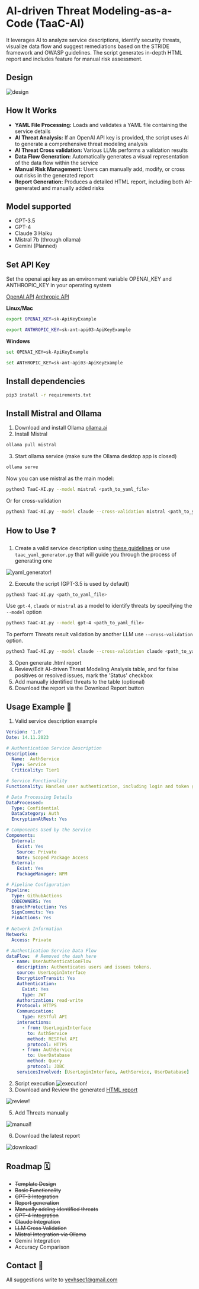 # AI-driven Threat Modeling-as-a-Code (TaaC-AI)

It leverages AI to analyze service descriptions, identify security threats, visualize data flow and suggest remediations based on the STRIDE framework and OWASP guidelines. The script generates in-depth HTML report and includes feature for manual risk assessment.

## Design

![design](/src/design1.png)

## How It Works

- **YAML File Processing:** Loads and validates a YAML file containing the service details
- **AI Threat Analysis:** If an OpenAI API key is provided, the script uses AI to generate a comprehensive threat modeling analysis
- **AI Threat Cross validation:** Various LLMs performs a validation results
- **Data Flow Generation:** Automatically generates a visual representation of the data flow within the service
- **Manual Risk Management:** Users can manually add, modify, or cross out risks in the generated report
- **Report Generation:** Produces a detailed HTML report, including both AI-generated and manually added risks

## Model supported

- GPT-3.5
- GPT-4
- Claude 3 Haiku
- Mistral 7b (through ollama)
- ‎Gemini (Planned)

## Set API Key

Set the openai api key as an environment variable OPENAI_KEY and ANTHROPIC_KEY in your operating system

[OpenAI API](https://openai.com/blog/openai-api)
[Anthropic API](https://docs.anthropic.com/claude/reference/getting-started-with-the-api)

**Linux/Mac**

```bash
export OPENAI_KEY=sk-ApiKeyExample
```

```bash
export ANTHROPIC_KEY=sk-ant-api03-ApiKeyExample
```

**Windows**

```bash
set OPENAI_KEY=sk-ApiKeyExample
```

```bash
set ANTHROPIC_KEY=sk-ant-api03-ApiKeyExample
```

## Install dependencies 

```bash
pip3 install -r requirements.txt
```
## Install Mistral and Ollama

1. Download and install Ollama [ollama.ai](https://ollama.ai)
2. Install Mistral

```bash
ollama pull mistral
```
3. Start ollama service (make sure the Ollama desktop app is closed)

```bash
ollama serve
```
Now you can use mistral as the main model:

```bash
python3 TaaC-AI.py --model mistral <path_to_yaml_file>
```
Or for cross-validation

```bash
python3 TaaC-AI.py --model claude --cross-validation mistral <path_to_yaml_file>
```

## How to Use ❓
1. Create a valid service description using [these guidelines](src/template.md) or use ```taac_yaml_generator.py``` that will guide you through the process of generating one

![yaml_generator!](src/yaml_generator.png)
   
2. Execute the script (GPT-3.5 is used by default)

```bash
python3 TaaC-AI.py <path_to_yaml_file>
```

Use ```gpt-4```, ```claude``` or ```mistral``` as a model to identify threats by specifying the ```--model``` option

```bash
python3 TaaC-AI.py --model gpt-4 <path_to_yaml_file>
```

To perform Threats result validation by another LLM use ```--cross-validation``` option.

```bash
python3 TaaC-AI.py --model claude --cross-validation claude <path_to_yaml_file>
```

3. Open generate .html report
4. Review/Edit AI-driven Threat Modeling Analysis table, and for false positives or resolved issues, mark the 'Status' checkbox
5. Add manually identified threats to the table (optional)
6. Download the report via the Download Report button 

## Usage Example 🏁

1. Valid service description example
```yaml
Version: '1.0'
Date: 14.11.2023

# Authentication Service Description
Description:
  Name:  AuthService
  Type: Service
  Criticality: Tier1

# Service Functionality
Functionality: Handles user authentication, including login and token generation.

# Data Processing Details
DataProcessed: 
  Type: Confidential
  DataCategory: Auth
  EncryptionAtRest: Yes

# Components Used by the Service
Components:
  Internal: 
    Exist: Yes
    Source: Private
    Note: Scoped Package Access
  External: 
    Exist: Yes
    PackageManager: NPM

# Pipeline Configuration
Pipeline:
  Type: GithubActions
  CODEOWNERS: Yes
  BranchProtection: Yes
  SignCommits: Yes
  PinActions: Yes
  
# Network Information
Network:
  Access: Private

# Authentication Service Data Flow
dataFlow:  # Removed the dash here
  - name: UserAuthenticationFlow
    description: Authenticates users and issues tokens.
    source: UserLoginInterface
    EncryptionTransit: Yes
    Authentication:
      Exist: Yes
      Type: JWT
    Authorization: read-write
    Protocol: HTTPS
    Communication:
      Type: RESTful API
    interactions:
      - from: UserLoginInterface
        to: AuthService
        method: RESTful API
        protocol: HTTPS
      - from: AuthService
        to: UserDatabase
        method: Query
        protocol: JDBC
    servicesInvolved: [UserLoginInterface, AuthService, UserDatabase]
```
2. Script execution
![execution!](src/execution1.png)
3. Download and Review the generated [HTML report](src/AuthService_2024-03-27_ThreatModelingReport.html)
   
![review!](src/review1.gif)   

5. Add Threats manually

![manual!](src/manual1.gif) 

6. Download the latest report

![download!](src/download1.gif) 

## Roadmap 🗓️

- ~~Template Design~~
- ~~Basic Functionality~~
- ~~GPT-3 Integration~~
- ~~Report generation~~
- ~~Manually adding identified threats~~
- ~~GPT-4 Integration~~
- ~~Claude Integration~~
- ~~LLM Cross Validation~~
- ~~Mistral Integration via Ollama~~
- ‎Gemini Integration
- Accuracy Comparison

## Contact 📧

All suggestions write to yevhsec1@gmail.com
